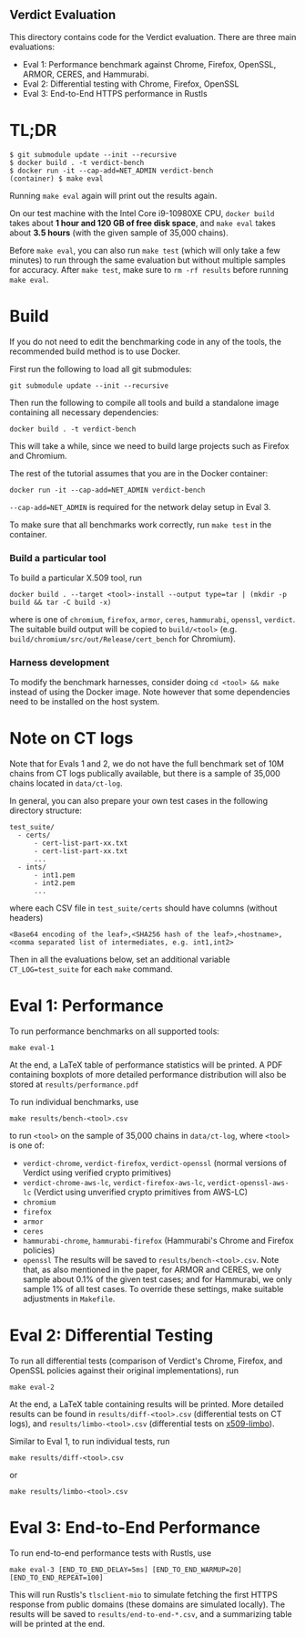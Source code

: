 Verdict Evaluation
---

This directory contains code for the Verdict evaluation.
There are three main evaluations:
- Eval 1: Performance benchmark against Chrome, Firefox, OpenSSL, ARMOR, CERES, and Hammurabi.
- Eval 2: Differential testing with Chrome, Firefox, OpenSSL
- Eval 3: End-to-End HTTPS performance in Rustls

# TL;DR

```
$ git submodule update --init --recursive
$ docker build . -t verdict-bench
$ docker run -it --cap-add=NET_ADMIN verdict-bench
(container) $ make eval
```

Running `make eval` again will print out the results again.

On our test machine with the Intel Core i9-10980XE CPU, `docker build` takes about **1 hour and 120 GB of free disk space**,
and `make eval` takes about **3.5 hours** (with the given sample of 35,000 chains).

Before `make eval`, you can also run `make test` (which will only take a few minutes)
to run through the same evaluation but without multiple samples for accuracy.
After `make test`, make sure to `rm -rf results` before running `make eval`.

# Build

If you do not need to edit the benchmarking code in any of the tools, the recommended
build method is to use Docker.

First run the following to load all git submodules:
```
git submodule update --init --recursive
```

Then run the following to compile all tools and build a standalone image
containing all necessary dependencies:
```
docker build . -t verdict-bench
```
This will take a while, since we need to build large projects such as Firefox and Chromium.

The rest of the tutorial assumes that you are in the Docker container:
```
docker run -it --cap-add=NET_ADMIN verdict-bench
```
`--cap-add=NET_ADMIN` is required for the network delay setup in Eval 3.

To make sure that all benchmarks work correctly, run `make test` in the container.

### Build a particular tool
To build a particular X.509 tool, run
```
docker build . --target <tool>-install --output type=tar | (mkdir -p build && tar -C build -x)
```
where <tool> is one of `chromium`, `firefox`, `armor`, `ceres`, `hammurabi`, `openssl`, `verdict`.
The suitable build output will be copied to `build/<tool>` (e.g. `build/chromium/src/out/Release/cert_bench` for Chromium).

### Harness development

To modify the benchmark harnesses, consider doing `cd <tool> && make` instead of using the Docker image.
Note however that some dependencies need to be installed on the host system.

# Note on CT logs
Note that for Evals 1 and 2, we do not have the full benchmark set of 10M chains from CT logs publically available,
but there is a sample of 35,000 chains located in `data/ct-log`.

In general, you can also prepare your own test cases in the following directory structure:
```
test_suite/
  - certs/
      - cert-list-part-xx.txt
      - cert-list-part-xx.txt
      ...
  - ints/
      - int1.pem
      - int2.pem
      ...
```
where each CSV file in `test_suite/certs` should have columns (without headers)
```
<Base64 encoding of the leaf>,<SHA256 hash of the leaf>,<hostname>,<comma separated list of intermediates, e.g. int1,int2>
```

Then in all the evaluations below, set an additional variable `CT_LOG=test_suite` for each `make` command.

# Eval 1: Performance

To run performance benchmarks on all supported tools:
```
make eval-1
```

At the end, a LaTeX table of performance statistics will be printed.
A PDF containing boxplots of more detailed performance distribution will also be stored at `results/performance.pdf`

To run individual benchmarks, use
```
make results/bench-<tool>.csv
```
to run `<tool>` on the sample of 35,000 chains in `data/ct-log`,
where `<tool>` is one of:
- `verdict-chrome`, `verdict-firefox`, `verdict-openssl` (normal versions of Verdict using verified crypto primitives)
- `verdict-chrome-aws-lc`, `verdict-firefox-aws-lc`, `verdict-openssl-aws-lc` (Verdict using unverified crypto primitives from AWS-LC)
- `chromium`
- `firefox`
- `armor`
- `ceres`
- `hammurabi-chrome`, `hammurabi-firefox` (Hammurabi's Chrome and Firefox policies)
- `openssl`
The results will be saved to `results/bench-<tool>.csv`.
Note that, as also mentioned in the paper, for ARMOR and CERES, we only sample about 0.1% of the given test cases;
and for Hammurabi, we only sample 1% of all test cases.
To override these settings, make suitable adjustments in `Makefile`.

# Eval 2: Differential Testing

To run all differential tests (comparison of Verdict's Chrome, Firefox,
and OpenSSL policies against their original implementations), run
```
make eval-2
```

At the end, a LaTeX table containing results will be printed.
More detailed results can be found in `results/diff-<tool>.csv` (differential tests on CT logs),
and `results/limbo-<tool>.csv` (differential tests on [x509-limbo](https://github.com/C2SP/x509-limbo)).

Similar to Eval 1, to run individual tests, run
```
make results/diff-<tool>.csv
```
or
```
make results/limbo-<tool>.csv
```

# Eval 3: End-to-End Performance

To run end-to-end performance tests with Rustls, use
```
make eval-3 [END_TO_END_DELAY=5ms] [END_TO_END_WARMUP=20] [END_TO_END_REPEAT=100]
```
This will run Rustls's `tlsclient-mio` to simulate fetching the first HTTPS response from public domains
(these domains are simulated locally).
The results will be saved to `results/end-to-end-*.csv`, and a summarizing table will be printed at the end.

